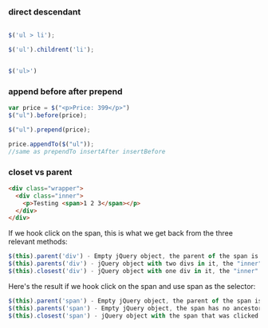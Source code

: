 ### direct descendant


```javascript

$('ul > li');

$('ul').childrent('li');
```


```javascript

$('ul>')

```


### append before after prepend


```javascript
var price = $("<p>Price: 399</p>")
$("ul").before(price);

$("ul").prepend(price);

price.appendTo($("ul"));
//same as prependTo insertAfter insertBefore

```


### closet vs parent


```html
<div class="wrapper">
  <div class="inner">
    <p>Testing <span>1 2 3</span></p>
  </div>
</div>

```

If we hook click on the span, this is what we get back from the three relevant methods:
```javascript
$(this).parent('div') - Empty jQuery object, the parent of the span is not a div.
$(this).parents('div') - jQuery object with two divs in it, the "inner" and "wrapper" divs (in that order).
$(this).closest('div') - jQuery object with one div in it, the "inner" one.

```

Here's the result if we hook click on the span and use span as the selector:
```javascript
$(this).parent('span') - Empty jQuery object, the parent of the span is not a span.
$(this).parents('span') - Empty jQuery object, the span has no ancestor spans.
$(this).closest('span') - jQuery object with the span that was clicked.

```
